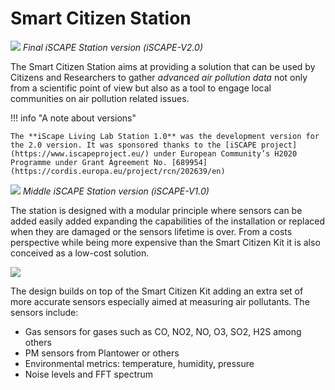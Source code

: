 Smart Citizen Station
==================

![](https://i.imgur.com/CiFikz8.jpg)
_Final iSCAPE Station version (iSCAPE-V2.0)_

The Smart Citizen Station aims at providing a solution that can be used by Citizens and Researchers to gather _advanced air pollution data_ not only from a scientific point of view but also as a tool to engage local communities on air pollution related issues.

!!! info "A note about versions"

    The **iScape Living Lab Station 1.0** was the development version for the 2.0 version. It was sponsored thanks to the [iSCAPE project](https://www.iscapeproject.eu/) under European Community’s H2020 Programme under Grant Agreement No. [689954](https://cordis.europa.eu/project/rcn/202639/en)

![](https://i.imgur.com/QB5P4r9.jpg)
_Middle iSCAPE Station version (iSCAPE-V1.0)_

The station is designed with a modular principle where sensors can be added easily added expanding the capabilities of the installation or replaced when they are damaged or the sensors lifetime is over. From a costs perspective while being more expensive than the Smart Citizen Kit it is also conceived as a low-cost solution.

![](https://i.imgur.com/p9lDxiv.jpg)

The design builds on top of the Smart Citizen Kit adding an extra set of more accurate sensors especially aimed at measuring air pollutants. The sensors include:

- Gas sensors for gases such as CO, NO2, NO, O3, SO2, H2S among others
- PM sensors from Plantower or others
- Environmental metrics: temperature, humidity, pressure
- Noise levels and FFT spectrum